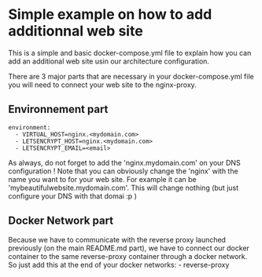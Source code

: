 # Simple example on how to add additionnal web site

This is a simple and basic docker-compose.yml file to explain how you can add an additional web site usin our architecture configuration.

There are 3 major parts that are necessary in your docker-compose.yml file you will need to connect your web site to the nginx-proxy.

## Environnement part


    environment:
      - VIRTUAL_HOST=nginx.<mydomain.com>
      - LETSENCRYPT_HOST=nginx.<mydomain.com>
      - LETSENCRYPT_EMAIL=<email>
    
As always, do not forget to add the 'nginx.mydomain.com' on your DNS configuration ! 
Note that you can obviously change the 'nginx' with the name you want to for your web site. For example it can be 'mybeautifulwebsite.mydomain.com'. This will change nothing (but just configure your DNS with that domai :p )
    
## Docker Network part 

Because we have to communicate with the reverse proxy launched previously (on the main README.md part), we have to connect our docker container to the same reverse-proxy container through a docker network.
So just add this at the end of your docker
    networks:
      - reverse-proxy
